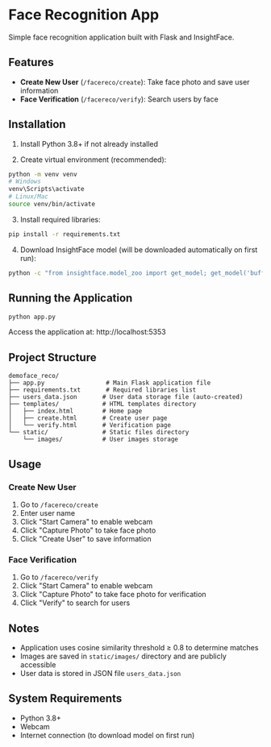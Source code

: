 # Face Recognition App

Simple face recognition application built with Flask and InsightFace.

## Features

- **Create New User** (`/facereco/create`): Take face photo and save user information
- **Face Verification** (`/facereco/verify`): Search users by face

## Installation

1. Install Python 3.8+ if not already installed

2. Create virtual environment (recommended):
```bash
python -m venv venv
# Windows
venv\Scripts\activate
# Linux/Mac
source venv/bin/activate
```

3. Install required libraries:
```bash
pip install -r requirements.txt
```

4. Download InsightFace model (will be downloaded automatically on first run):
```bash
python -c "from insightface.model_zoo import get_model; get_model('buffalo_l')"
```

## Running the Application

```bash
python app.py
```

Access the application at: http://localhost:5353

## Project Structure

```
demoface_reco/
├── app.py                 # Main Flask application file
├── requirements.txt       # Required libraries list
├── users_data.json       # User data storage file (auto-created)
├── templates/            # HTML templates directory
│   ├── index.html        # Home page
│   ├── create.html       # Create user page
│   └── verify.html       # Verification page
└── static/               # Static files directory
    └── images/           # User images storage
```

## Usage

### Create New User
1. Go to `/facereco/create`
2. Enter user name
3. Click "Start Camera" to enable webcam
4. Click "Capture Photo" to take face photo
5. Click "Create User" to save information

### Face Verification
1. Go to `/facereco/verify`
2. Click "Start Camera" to enable webcam
3. Click "Capture Photo" to take face photo for verification
4. Click "Verify" to search for users

## Notes

- Application uses cosine similarity threshold ≥ 0.8 to determine matches
- Images are saved in `static/images/` directory and are publicly accessible
- User data is stored in JSON file `users_data.json`

## System Requirements

- Python 3.8+
- Webcam
- Internet connection (to download model on first run)

